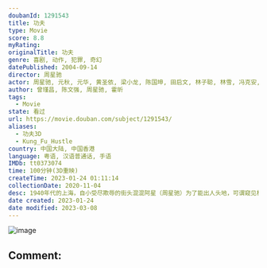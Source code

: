 ```yaml
---
doubanId: 1291543
title: 功夫
type: Movie
score: 8.8
myRating: 
originalTitle: 功夫
genre: 喜剧, 动作, 犯罪, 奇幻
datePublished: 2004-09-14
director: 周星驰
actor: 周星驰, 元秋, 元华, 黄圣依, 梁小龙, 陈国坤, 田启文, 林子聪, 林雪, 冯克安, 释彦能, 冯小刚, 袁祥仁, 张一白, 赵志凌, 董志华, 何文辉, 陈凯师, 贾康熙, 林子善, 任珈锐, 王仕颖, 冯勉恒, 范湉湉, 杨能, 黄锐民, 姜瑰瑾, 丁小龙, 张明明, 钱升玮, 林志泰, 阮昊天, 程守一
author: 曾瑾昌, 陈文强, 周星驰, 霍昕
tags:
  - Movie
state: 看过
url: https://movie.douban.com/subject/1291543/
aliases:
  - 功夫3D
  - Kung_Fu_Hustle
country: 中国大陆, 中国香港
language: 粤语, 汉语普通话, 手语
IMDb: tt0373074
time: 100分钟(3D重映)
createTime: 2023-01-24 01:11:14
collectionDate: 2020-11-04
desc: 1940年代的上海，自小受尽欺辱的街头混混阿星（周星驰）为了能出人头地，可谓窥见机会的缝隙就往里钻，今次他盯上行动日益猖獗的黑道势力“斧头帮”，想借之大名成就大业。阿星假冒“斧头帮”成员试图在一个叫...
date created: 2023-01-24
date modified: 2023-03-08
---
```


![image](p2219011938.jpg)

Comment:
---
